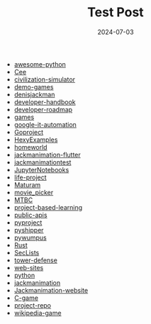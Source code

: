 ﻿---
layout: post
title: "Test Post"
date: 2024-07-03
---

* [awesome-python](https://github.com/denisjackman/awesome-python)
* [Cee](https://github.com/denisjackman/Cee)
* [civilization-simulator](https://github.com/denisjackman/civilization-simulator)
* [demo-games](https://github.com/denisjackman/demo-games)
* [denisjackman](https://github.com/denisjackman/denisjackman)
* [developer-handbook](https://github.com/denisjackman/developer-handbook)
* [developer-roadmap](https://github.com/denisjackman/developer-roadmap)
* [games](https://github.com/denisjackman/games)
* [google-it-automation](https://github.com/denisjackman/google-it-automation)
* [Goproject](https://github.com/denisjackman/Goproject)
* [HexyExamples](https://github.com/denisjackman/HexyExamples)
* [homeworld](https://github.com/denisjackman/homeworld)
* [jackmanimation-flutter](https://github.com/denisjackman/jackmanimation-flutter)
* [jackmanimationtest](https://github.com/denisjackman/jackmanimationtest)
* [JupyterNotebooks](https://github.com/denisjackman/JupyterNotebooks)
* [life-project](https://github.com/denisjackman/life-project)
* [Maturam](https://github.com/denisjackman/Maturam)
* [movie_picker](https://github.com/denisjackman/movie_picker)
* [MTBC](https://github.com/denisjackman/MTBC)
* [project-based-learning](https://github.com/denisjackman/project-based-learning)
* [public-apis](https://github.com/denisjackman/public-apis)
* [pyproject](https://github.com/denisjackman/pyproject)
* [pyshipper](https://github.com/denisjackman/pyshipper)
* [pywumpus](https://github.com/denisjackman/pywumpus)
* [Rust](https://github.com/denisjackman/Rust)
* [SecLists](https://github.com/denisjackman/SecLists)
* [tower-defense](https://github.com/denisjackman/tower-defense)
* [web-sites](https://github.com/denisjackman/web-sites)
* [python](https://github.com/denisjackman/python)
* [jackmanimation](https://github.com/denisjackman/jackmanimation)
* [Jackmanimation-website](https://github.com/denisjackman/Jackmanimation-website)
* [C-game](https://github.com/denisjackman/C-game)
* [project-repo](https://github.com/denisjackman/project-repo)
* [wikipedia-game](https://github.com/denisjackman/wikipedia-game)
